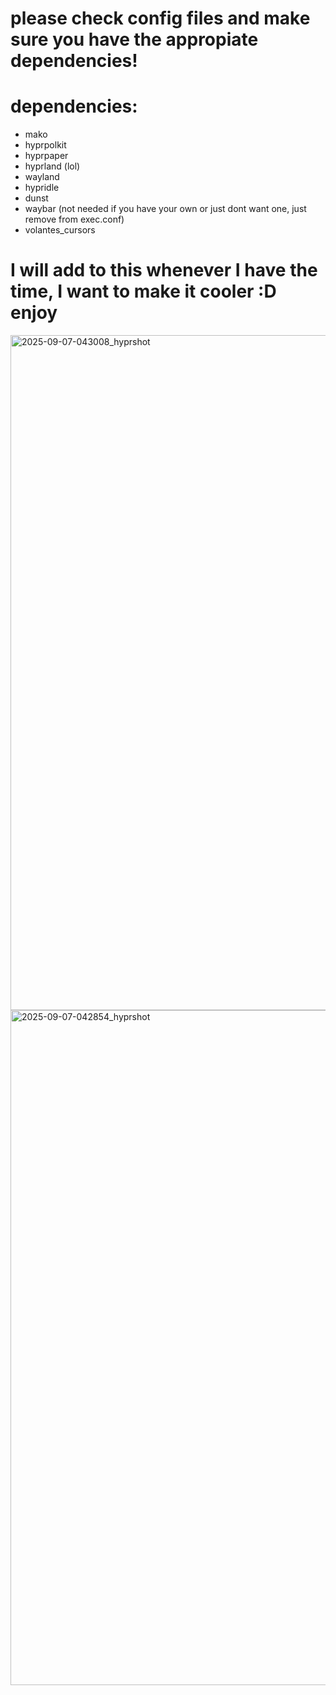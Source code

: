 <h1>please check config files and make sure you have the appropiate dependencies!</h1>


# dependencies:
- mako
- hyprpolkit
- hyprpaper
- hyprland (lol)
- wayland
- hypridle
- dunst
- waybar (not needed if you have your own or just dont want one, just remove from exec.conf)
- volantes_cursors



# I will add to this whenever I have the time, I want to make it cooler :D enjoy

<img width="1917" height="1080" alt="2025-09-07-043008_hyprshot" src="https://github.com/user-attachments/assets/8c9edd92-486d-46c5-b53a-395d2a80ed9a" />
<img width="1918" height="1080" alt="2025-09-07-042854_hyprshot" src="https://github.com/user-attachments/assets/f91782d7-0b12-42d2-9e5c-f9d9d707996c" />
